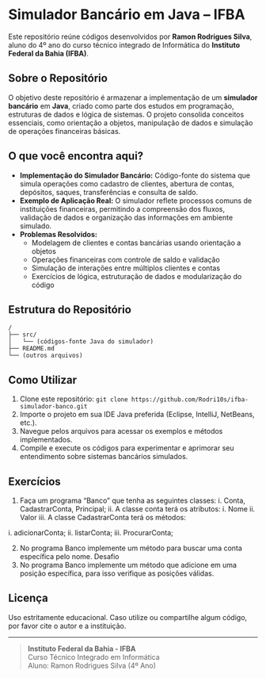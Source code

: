 # Simulador Bancário em Java – IFBA

Este repositório reúne códigos desenvolvidos por **Ramon Rodrigues Silva**, aluno do 4º ano do curso técnico integrado de Informática do **Instituto Federal da Bahia (IFBA)**.

## Sobre o Repositório

O objetivo deste repositório é armazenar a implementação de um **simulador bancário** em **Java**, criado como parte dos estudos em programação, estruturas de dados e lógica de sistemas. O projeto consolida conceitos essenciais, como orientação a objetos, manipulação de dados e simulação de operações financeiras básicas.

## O que você encontra aqui?

- **Implementação do Simulador Bancário:** Código-fonte do sistema que simula operações como cadastro de clientes, abertura de contas, depósitos, saques, transferências e consulta de saldo.
- **Exemplo de Aplicação Real:** O simulador reflete processos comuns de instituições financeiras, permitindo a compreensão dos fluxos, validação de dados e organização das informações em ambiente simulado.
- **Problemas Resolvidos:**  
  - Modelagem de clientes e contas bancárias usando orientação a objetos  
  - Operações financeiras com controle de saldo e validação  
  - Simulação de interações entre múltiplos clientes e contas  
  - Exercícios de lógica, estruturação de dados e modularização do código  

## Estrutura do Repositório

```
/
├── src/
│   └── (códigos-fonte Java do simulador)
├── README.md
└── (outros arquivos)
```

## Como Utilizar

1. Clone este repositório:
   `git clone https://github.com/Rodri10s/ifba-simulador-banco.git`
2. Importe o projeto em sua IDE Java preferida (Eclipse, IntelliJ, NetBeans, etc.).
3. Navegue pelos arquivos para acessar os exemplos e métodos implementados.
4. Compile e execute os códigos para experimentar e aprimorar seu entendimento sobre sistemas bancários simulados.

## Exercícios

1. Faça um programa “Banco” que tenha as seguintes classes:
i. Conta, CadastrarConta, Principal;
ii. A classe conta terá os atributos:
i. Nome
ii. Valor
iii. A classe CadastrarConta terá os métodos:

i. adicionarConta;
ii. listarConta;
iii. ProcurarConta;

2. No programa Banco implemente um método para buscar uma conta
específica pelo nome.
Desafio
3. No programa Banco implemente um método que adicione em uma posição
específica, para isso verifique as posições válidas.
## Licença

Uso estritamente educacional. Caso utilize ou compartilhe algum código, por favor cite o autor e a instituição.

---

> **Instituto Federal da Bahia - IFBA**  
> Curso Técnico Integrado em Informática  
> Aluno: Ramon Rodrigues Silva (4º Ano)
